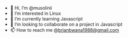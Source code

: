 - 👋 Hi, I’m @musolinii
- 👀 I’m interested in Linux
- 🌱 I’m currently learning Javascript
- 💞️ I’m looking to collaborate on a project in Javascript
- 📫 How to reach me @brianbwana1988@gmail.com

<!---
musolinii/musolinii is a ✨ special ✨ repository because its `README.md` (this file) appears on your GitHub profile.
You can click the Preview link to take a look at your changes.
--->
